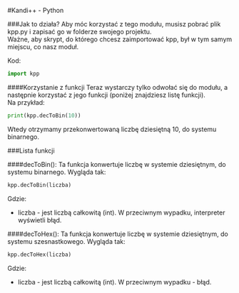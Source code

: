 #Kandi++ - Python
  
###Jak to działa?
Aby móc korzystać z tego modułu, musisz pobrać plik kpp.py i zapisać go w folderze swojego projektu.  
Ważne, aby skrypt, do którego chcesz zaimportować kpp, był w tym samym miejscu, co nasz moduł.  
  
Kod:
```python
import kpp
```
####Korzystanie z funkcji
Teraz wystarczy tylko odwołać się do modułu, a następnie korzystać z jego funkcji (poniżej znajdziesz listę funkcji).  
Na przykład:
```python
print(kpp.decToBin(10))
```
Wtedy otrzymamy przekonwertowaną liczbę dziesiętną 10, do systemu binarnego.

###Lista funkcji

####decToBin():
Ta funkcja konwertuje liczbę w systemie dziesiętnym, do systemu binarnego.
Wygląda tak:

```python
kpp.decToBin(liczba)
```
Gdzie:
* liczba - jest liczbą całkowitą (int). W przeciwnym wypadku, interpreter wyświetli błąd.

####decToHex():
Ta funkcja konwertuje liczbę w systemie dziesiętnym, do systemu szesnastkowego.
Wygląda tak:

```python
kpp.decToHex(liczba)
```

Gdzie:
* liczba - jest liczbą całkowitą (int). W przeciwnym wypadku - błąd.
